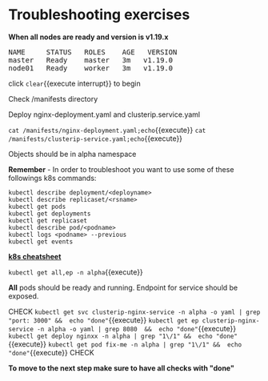 # Troubleshooting exercises

**When all nodes are ready and version is v1.19.x** 

<pre>
NAME     STATUS   ROLES    AGE   VERSION
master   Ready    master   3m   v1.19.0
node01   Ready    worker   3m   v1.19.0
</pre>


click ```clear```{{execute interrupt}} to begin

Check /manifests directory

Deploy nginx-deployment.yaml and clusterip.service.yaml

`cat /manifests/nginx-deployment.yaml;echo`{{execute}}
`cat /manifests/clusterip-service.yaml;echo`{{execute}}

Objects should be in alpha namespace


**Remember** - In order to troubleshoot you want to use some of these followings k8s commands:

```
kubectl describe deployment/<deployname>
kubectl describe replicaset/<rsname>
kubectl get pods
kubectl get deployments
kubectl get replicaset
kubectl describe pod/<podname>
kubectl logs <podname> --previous
kubectl get events
```

[**k8s cheatsheet**](https://kubernetes.io/docs/reference/kubectl/cheatsheet/)


`kubectl get all,ep -n alpha`{{execute}}


**All** pods should be ready and running. Endpoint for service should be exposed.


CHECK
`kubectl get svc clusterip-nginx-service -n alpha -o yaml | grep "port: 3000" &&  echo "done"`{{execute}}
`kubectl get ep clusterip-nginx-service -n alpha -o yaml | grep 8080  &&  echo "done"`{{execute}}
`kubectl get deploy nginxx -n alpha | grep "1\/1" &&  echo "done"`{{execute}}
`kubectl get pod fix-me -n alpha | grep "1\/1" &&  echo "done"`{{execute}}
CHECK


**To move to the next step make sure to have all checks with "done"**
